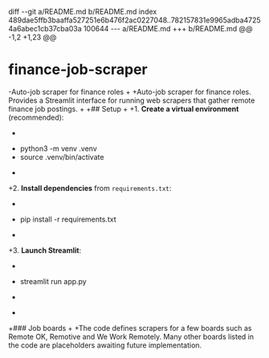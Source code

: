 diff --git a/README.md b/README.md
index 489dae5ffb3baaffa527251e6b476f2ac0227048..782157831e9965adba47254a6abec1cb37cba03a 100644
--- a/README.md
+++ b/README.md
@@ -1,2 +1,23 @@
 # finance-job-scraper
-Auto-job scraper for finance roles
+
+Auto-job scraper for finance roles. Provides a Streamlit interface for running web scrapers that gather remote finance job postings.
+
+## Setup
+
+1. **Create a virtual environment** (recommended):
+   ```bash
+   python3 -m venv .venv
+   source .venv/bin/activate
+   ```
+2. **Install dependencies** from `requirements.txt`:
+   ```bash
+   pip install -r requirements.txt
+   ```
+3. **Launch Streamlit**:
+   ```bash
+   streamlit run app.py
+   ```
+
+### Job boards
+
+The code defines scrapers for a few boards such as Remote OK, Remotive and We Work Remotely. Many other boards listed in the code are placeholders awaiting future implementation.
